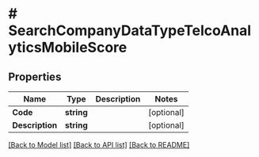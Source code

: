 # # SearchCompanyDataTypeTelcoAnalyticsMobileScore


## Properties 


Name | Type | Description | Notes
------------ | ------------- | ------------- | -------------
**Code**| **string** |   | [optional]
**Description**| **string** |   | [optional]


[[Back to Model list]](../../README.md#models) [[Back to API list]](../../README.md#endpoints) [[Back to README]](../../README.md)

